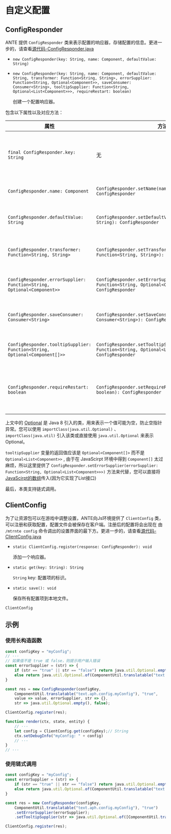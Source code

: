 # 自定义配置

## ConfigResponder

ANTE 提供 `ConfigResponder` 类来表示配置的响应器，存储配置的信息。更进一步的，请查看[源代码-ConfigResponder.java](https://github.com/aphrodite281/mtr-ante/blob/alpha/common/src/main/java/cn/zbx1425/mtrsteamloco/data/ConfigResponder.java)

- `new ConfigResponder(key: String, name: Component, defaultValue: String)`

- `new ConfigResponder(key: String, name: Component, defaultValue: String, transformer: Function<String, String>, errorSupplier: Function<String, Optional<Component>>, saveConsumer: Consumer<String>, tooltipSupplier: Function<String, Optional<List<Component>>>, requireRestart: boolean)`

    创建一个配置响应器。

包含以下属性以及对应方法：

| 属性 | 方法 | 说明 |
| ------------- | ------------- | ------------- |
| `final ConfigResponder.key: String` | 无 | 配置项的标识。无法修改 |
| `ConfigResponder.name: Component` | `ConfigResponder.setName(name: Component): ConfigResponder` | 配置项的名称 |
| `ConfigResponder.defaultValue: String` | `ConfigResponder.setDefaultValue(defaultValue: String): ConfigResponder` | 配置项的默认值 |
| `ConfigResponder.transformer: Function<String, String>` | `ConfigResponder.setTransformer(transformer: Function<String, String>): ConfigResponder` | 配置项的转换器 |
| `ConfigResponder.errorSupplier: Function<String, Optional<Component>>` | `ConfigResponder.setErrorSupplier(errorSupplier: Function<String, Optional<Component>>): ConfigResponder` | 配置项的错误提示 |
| `ConfigResponder.saveConsumer: Consumer<String>` | `ConfigResponder.setSaveConsumer(saveConsumer: Consumer<String>): ConfigResponder` | 配置项的保存函数 |
| `ConfigResponder.tooltipSupplier: Function<String, Optional<Component[]>>` | `ConfigResponder.setTooltipSupplier(tooltipSupplier: Function<String, Optional<List<Component>>>): ConfigResponder` | 配置项的提示信息 |
| `ConfigResponder.requireRestart: boolean` | `ConfigResponder.setRequireRestart(requireRestart: boolean): ConfigResponder` | 配置项是否需要重启游戏 |

上文中的 [Optional](https://docs.oracle.com/javase/8/docs/api/java/util/Optional.html) 是 Java 8 引入的类，用来表示一个值可能为空，防止空指针异常。您可以使用 `importClass(java.util.Optional)` 、 `importClass(java.util)` 引入该类或直接使用 `java.util.Optional` 来表示Optional。

`tooltipSupplier` 变量的返回值应该是 `Optional<Component[]>` 而不是 `Optional<List<Component>>` , 由于在 JavaScirpt 环境中得到 `Component[]` 太过麻烦，所以这里提供了 `ConfigResponder.setErrorSupplier(errorSupplier: Function<String, Optional<List<Component>>>)` 方法来代替，您可以直接将 [JavaScirpt的数组](https://github.com/aphrodite281/mtr-ante/blob/alpha/rhino/src/main/java/vendor/cn/zbx1425/mtrsteamloco/org/mozilla/javascript/NativeArray.java)传入(因为它实现了List接口)

最后，本类支持链式调用。

## ClientConfig

为了让资源包可以在游戏中调整设置，ANTE向Js环境提供了 `ClientConfig` 类，可以注册和获取配置，配置文件会被保存在客户端。注册后的配置将会出现在 由 `/mtrnte config` 命令调出的设置界面的最下方。更进一步的，请查看[源代码-ClientConfig.java](https://github.com/aphrodite281/mtr-ante/blob/alpha/common/src/main/java/cn/zbx1425/mtrsteamloco/ClientConfig.java)

- `static ClientConfig.register(response: ConfigResponder): void `

    添加一个响应器。

- `static get(key: String): String`

    `String` key: 配置项的标识。

- `static save(): void`

    保存所有配置项到本地文件。

`ClientConfig`

## 示例

### 使用长构造函数

```javascript
const configKey = "myConfig";
// ···
// 如果值不是 true 或 false，则提示用户输入错误
const errorSupplier = (str) => {
    if (str == "true" || str == "false") return java.util.Optional.empty();
    else return java.util.Optional.of(ComponentUtil.translatable("text.aph.config.error"));
}

const res = new ConfigResponder(configKey, 
    ComponentUtil.translatable("text.aph.config.myConfig"), "true", 
    value => value, errorSupplier, str => {}, 
    str => java.util.Optional.empty(), false);

ClientConfig.register(res);

function render(ctx, state, entity) {
    // ···
    let config = ClientConfig.get(configKey);// String
    ctx.setDebugInfo("myConfig: " + config)
    // ···
}
// ···
```

### 使用链式调用

```javascript
const configKey = "myConfig";
const errorSupplier = (str) => {
    if (str == "true" || str == "false") return java.util.Optional.empty();
    else return java.util.Optional.of(ComponentUtil.translatable("text.aph.config.error"));
}

const res = new ConfigResponder(configKey, 
    ComponentUtil.translatable("text.aph.config.myConfig"), "true")
    .setErrorSupplier(errorSupplier);
    .setTooltipSupplier(str => java.util.Optional.of([ComponentUtil.translatable("text.aph.config.tooltip")]));

ClientConfig.register(res);
```